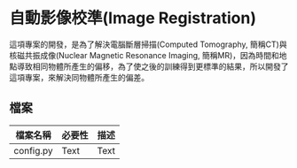 # 自動影像校準(Image Registration)
這項專案的開發，是為了解決電腦斷層掃描(Computed Tomography, 簡稱CT)與核磁共振成像(Nuclear Magnetic Resonance Imaging, 簡稱MR)，因為時間和地點導致相同物體所產生的偏移，為了使之後的訓練得到更標準的結果，所以開發了這項專案，來解決同物體所產生的偏差。

## 檔案

| 檔案名稱 | 必要性 | 描述 |
| -------- | -------- | -------- |
| config.py | Text     | Text     |
